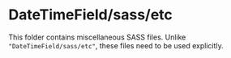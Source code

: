 # DateTimeField/sass/etc

This folder contains miscellaneous SASS files. Unlike `"DateTimeField/sass/etc"`, these files
need to be used explicitly.
